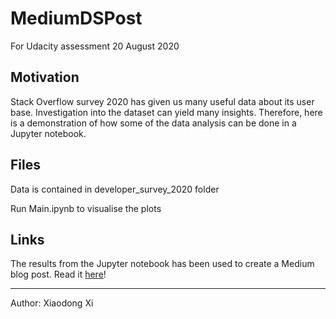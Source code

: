 # MediumDSPost
For Udacity assessment 20 August 2020

## Motivation

Stack Overflow survey 2020 has given us many useful data about its user base. Investigation into the dataset can yield many insights. Therefore, here is a demonstration of how some of the data analysis can be done in a Jupyter notebook.

## Files

Data is contained in developer_survey_2020 folder

Run Main.ipynb to visualise the plots

## Links

The results from the Jupyter notebook has been used to create a Medium blog post. Read it [here](https://medium.com/@xi_xiaodong/a-simple-look-into-stack-overflow-2020-survey-results-4e2670042989)!

---
Author: Xiaodong Xi